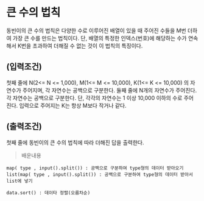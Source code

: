 # 큰 수의 법칙

동빈이의 큰 수의 법칙은 다양한 수로 이루어진 배열이 있을 때 주어진 수들을 M번 더하여 가장 큰 수를 만드는 법칙이다.
단, 배열의 특정한 인덱스(번호)에 해당하는 수가 연속해서 K번을 초과하여 더해질 수 없는 것이 이 법칙의 특징이다.

## (입력조건)
첫째 줄에 N(2<= N <= 1,000), M(1<= M <= 10,000), K(1<= K <= 10,000) 의 자연수가 주어지며, 각 자연수는 공백으로 구분한다.
둘째 줄에 N개의 자연수가 주어진다. 각 자연수는 공백으로 구분한다. 단, 각각의 자연수는 1 이상 10,000 이하의 수로 주어진다.
입력으로 주어지는 K는 항상 M보다 작거나 같다.

## (출력조건)
첫째 줄에 동빈이의 큰 수의 법칙에 따라 더해진 답을 출력한다.


> 배운내용
```python3
map( type , input().split()) : 공백으로 구분하여 type형의 데이터 받아오기
list(map( type , input().split()) : 공백으로 구분하여 type형의 데이터 받아서 list에 넣기
```

```python3
data.sort() : 데이타 정렬(오름차순)
```

